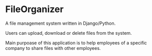 # FileOrganizer

A file management system written in Django/Python.

Users can upload, download or delete files from the system.

Main purpoase of this application is to help employees of a specific company to share files with other employees.
